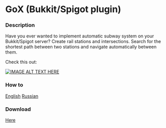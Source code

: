 # GoX (Bukkit/Spigot plugin)
### Description
Have you ever wanted to implement automatic subway system on your Bukkit/Spigot server? Create rail stations and intersections. Search for the shortest path between two stations and navigate automatically between them.

Check this out:


[![IMAGE ALT TEXT HERE](https://img.youtube.com/vi/q3jbcEKx4K4/0.jpg)](https://youtu.be/q3jbcEKx4K4)
### How to
[English](https://docs.google.com/document/d/1DwT7SrAo7_u1hZobe1x3M5JSLxIFrhDIB6SPigj1Z8U/edit?usp=sharing)
[Russian](https://docs.google.com/document/d/1mGCW342E2ayDt6VBnTHX8Dz95mw7iQM83N2-QZuvunQ/edit?usp=sharing)
### Download
[Here](https://dev.bukkit.org/projects/gox)
